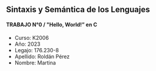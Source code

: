 ## Sintaxis y Semántica de los Lenguajes
#### TRABAJO N°0 / "Hello, World!” en C

- Curso: K2006
- Año: 2023
- Legajo: 176.230-8
- Apellido: Roldán Pérez
- Nombre: Martina
